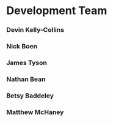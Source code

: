 # Development Team

### Devin Kelly-Collins
### Nick Boen
### James Tyson
### Nathan Bean
### Betsy Baddeley
### Matthew McHaney
